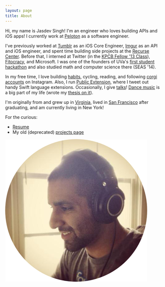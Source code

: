 ```yaml
---
layout: page
title: About
---
```


Hi, my name is Jasdev Singh! I'm an engineer who loves building APIs and iOS apps! I currently work at [Peloton](https://www.pelotoncycle.com) as a software engineer.

I've previously worked at [Tumblr](https://www.tumblr.com) as an iOS Core Engineer, [Imgur](http://imgur.com) as an API and iOS engineer, and spent time building side projects at the [Recurse Center](https://www.recurse.com). Before that, I interned at Twitter (in the [KPCB Fellow '13 Class](http://kpcbfellows.com)), [Fitocracy](https://www.fitocracy.com), and Microsoft. I was one of the founders of UVa's [first student hackathon](http://hackuva.io) and also studied math and computer science there (SEAS '14).

In my free time, I love building [habits](https://www.coach.me/users/3140daf3d432d7f0065b), cycling, reading, and following [corgi accounts](https://www.instagram.com/zoeydacorgi/) on Instagram. Also, I run [Public Extension](https://twitter.com/publicextension), where I tweet out handy Swift language extensions. Occasionally, I give [talks](https://github.com/Jasdev/talks)! [Dance music](https://soundcloud.com/jasdev-singh) is a big part of my life (wrote my [thesis on it](https://www.youtube.com/watch?v=irAFO2rGvTg)).

I'm originally from and grew up in [Virginia](http://en.wikipedia.org/wiki/Fairfax_Station,_Virginia), lived in [San Francisco](http://en.wikipedia.org/wiki/San_Francisco) after graduating, and am currently living in New York!

For the curious:

- [Resume](http://jasdev.me/public/resume.pdf)
- My old (deprecated) [projects page](/projects)

![](/public/images/about-pic.png)
